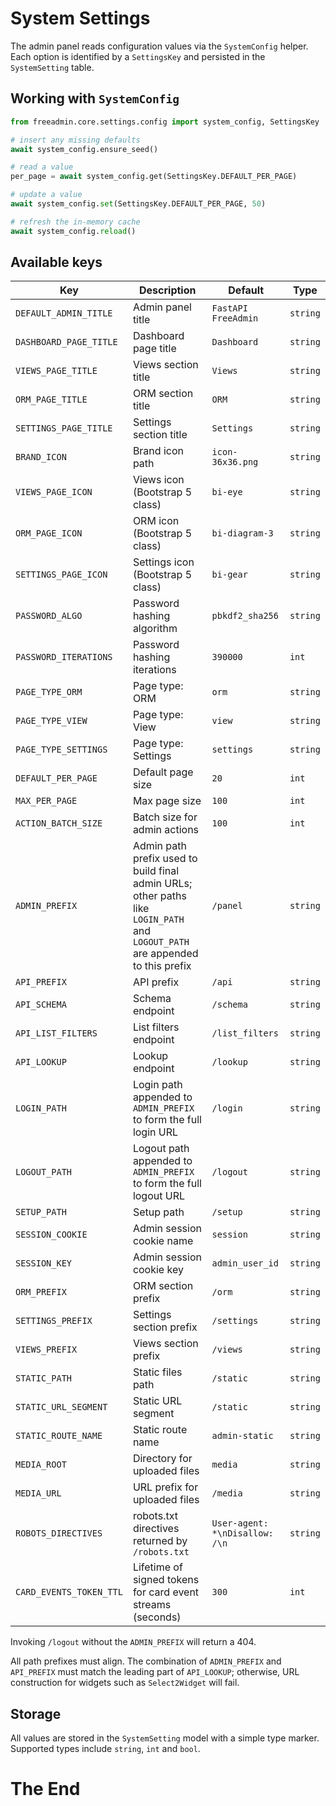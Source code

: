 # System Settings

The admin panel reads configuration values via the `SystemConfig` helper. Each option is identified by a `SettingsKey` and persisted in the `SystemSetting` table.

## Working with `SystemConfig`

```python
from freeadmin.core.settings.config import system_config, SettingsKey

# insert any missing defaults
await system_config.ensure_seed()

# read a value
per_page = await system_config.get(SettingsKey.DEFAULT_PER_PAGE)

# update a value
await system_config.set(SettingsKey.DEFAULT_PER_PAGE, 50)

# refresh the in-memory cache
await system_config.reload()
```

## Available keys

| Key | Description | Default | Type |
| --- | --- | --- | --- |
| `DEFAULT_ADMIN_TITLE` | Admin panel title | `FastAPI FreeAdmin` | `string` |
| `DASHBOARD_PAGE_TITLE` | Dashboard page title | `Dashboard` | `string` |
| `VIEWS_PAGE_TITLE` | Views section title | `Views` | `string` |
| `ORM_PAGE_TITLE` | ORM section title | `ORM` | `string` |
| `SETTINGS_PAGE_TITLE` | Settings section title | `Settings` | `string` |
| `BRAND_ICON` | Brand icon path | `icon-36x36.png` | `string` |
| `VIEWS_PAGE_ICON` | Views icon (Bootstrap 5 class) | `bi-eye` | `string` |
| `ORM_PAGE_ICON` | ORM icon (Bootstrap 5 class) | `bi-diagram-3` | `string` |
| `SETTINGS_PAGE_ICON` | Settings icon (Bootstrap 5 class) | `bi-gear` | `string` |
| `PASSWORD_ALGO` | Password hashing algorithm | `pbkdf2_sha256` | `string` |
| `PASSWORD_ITERATIONS` | Password hashing iterations | `390000` | `int` |
| `PAGE_TYPE_ORM` | Page type: ORM | `orm` | `string` |
| `PAGE_TYPE_VIEW` | Page type: View | `view` | `string` |
| `PAGE_TYPE_SETTINGS` | Page type: Settings | `settings` | `string` |
| `DEFAULT_PER_PAGE` | Default page size | `20` | `int` |
| `MAX_PER_PAGE` | Max page size | `100` | `int` |
| `ACTION_BATCH_SIZE` | Batch size for admin actions | `100` | `int` |
| `ADMIN_PREFIX` | Admin path prefix used to build final admin URLs; other paths like `LOGIN_PATH` and `LOGOUT_PATH` are appended to this prefix | `/panel` | `string` |
| `API_PREFIX` | API prefix | `/api` | `string` |
| `API_SCHEMA` | Schema endpoint | `/schema` | `string` |
| `API_LIST_FILTERS` | List filters endpoint | `/list_filters` | `string` |
| `API_LOOKUP` | Lookup endpoint | `/lookup` | `string` |
| `LOGIN_PATH` | Login path appended to `ADMIN_PREFIX` to form the full login URL | `/login` | `string` |
| `LOGOUT_PATH` | Logout path appended to `ADMIN_PREFIX` to form the full logout URL | `/logout` | `string` |
| `SETUP_PATH` | Setup path | `/setup` | `string` |
| `SESSION_COOKIE` | Admin session cookie name | `session` | `string` |
| `SESSION_KEY` | Admin session cookie key | `admin_user_id` | `string` |
| `ORM_PREFIX` | ORM section prefix | `/orm` | `string` |
| `SETTINGS_PREFIX` | Settings section prefix | `/settings` | `string` |
| `VIEWS_PREFIX` | Views section prefix | `/views` | `string` |
| `STATIC_PATH` | Static files path | `/static` | `string` |
| `STATIC_URL_SEGMENT` | Static URL segment | `/static` | `string` |
| `STATIC_ROUTE_NAME` | Static route name | `admin-static` | `string` |
| `MEDIA_ROOT` | Directory for uploaded files | `media` | `string` |
| `MEDIA_URL` | URL prefix for uploaded files | `/media` | `string` |
| `ROBOTS_DIRECTIVES` | robots.txt directives returned by `/robots.txt` | `User-agent: *\nDisallow: /\n` | `string` |
| `CARD_EVENTS_TOKEN_TTL` | Lifetime of signed tokens for card event streams (seconds) | `300` | `int` |

Invoking `/logout` without the `ADMIN_PREFIX` will return a 404.

All path prefixes must align. The combination of `ADMIN_PREFIX` and
`API_PREFIX` must match the leading part of `API_LOOKUP`; otherwise, URL
construction for widgets such as `Select2Widget` will fail.

## Storage

All values are stored in the `SystemSetting` model with a simple type marker. Supported types include `string`, `int` and `bool`.

# The End

